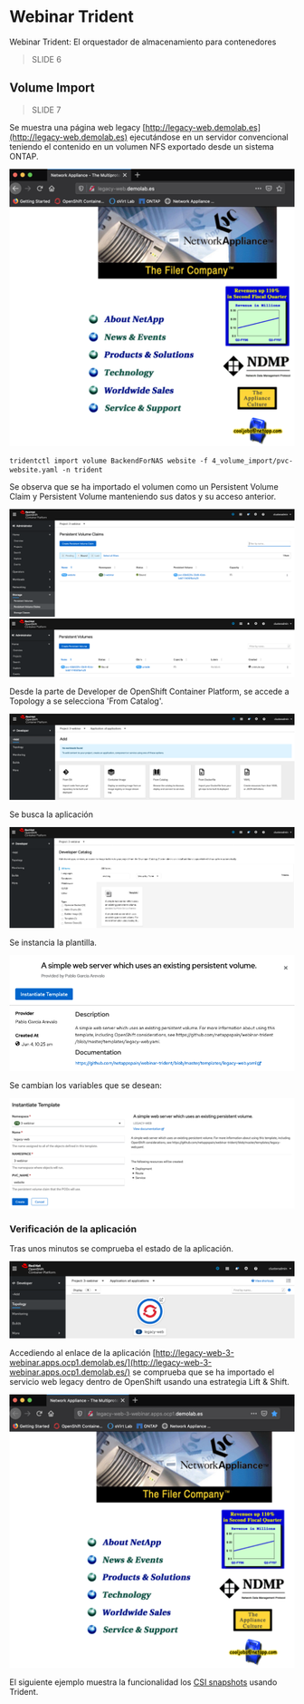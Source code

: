 # Webinar Trident
Webinar Trident: El orquestador de almacenamiento para contenedores

>  SLIDE 6

## Volume Import

>  SLIDE 7

Se muestra una página web legacy [http://legacy-web.demolab.es](http://legacy-web.demolab.es) ejecutándose en un servidor convencional teniendo el contenido en un volumen NFS exportado desde un sistema ONTAP.

<img src="images/legacy_app.png">

```shell
tridentctl import volume BackendForNAS website -f 4_volume_import/pvc-website.yaml -n trident
```

Se observa que se ha importado el volumen como un Persistent Volume Claim y Persistent Volume manteniendo sus datos y su acceso anterior.

<img src="images/imported_pvc.png">

<img src="images/imported_pv.png">

Desde la parte de Developer de OpenShift Container Platform, se accede a Topology a se selecciona 'From Catalog'.

<img src="images/create_todo-app_from_catalog_1.png">

Se busca la aplicación

<img src="images/create_todo-app_from_catalog_2.png">

Se instancia la plantilla.

<img src="images/create_todo-app_from_catalog_3.png">

Se cambian los variables que se desean:

<img src="images/create_todo-app_from_catalog_4.png">

### Verificación de la aplicación

Tras unos minutos se comprueba el estado de la aplicación.

<img src="images/create_todo-app_from_catalog_5.png">

Accediendo al enlace de la aplicación [http://legacy-web-3-webinar.apps.ocp1.demolab.es/](http://legacy-web-3-webinar.apps.ocp1.demolab.es/) se comprueba que se ha importado el servicio web legacy dentro de OpenShift usando una estrategia Lift & Shift.

<img src="images/create_todo-app_from_catalog_6.png">

El siguiente ejemplo muestra la funcionalidad los [CSI snapshots](../5_CSI_Snapshot/csi_snapshot.md) usando Trident.